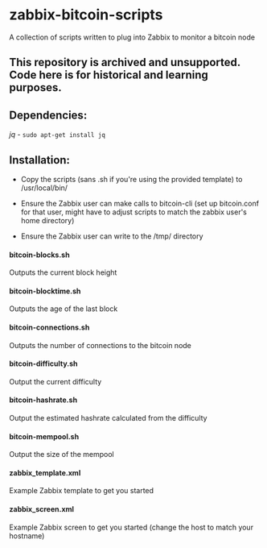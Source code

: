 # zabbix-bitcoin-scripts
A collection of scripts written to plug into Zabbix to monitor a bitcoin node

## This repository is archived and unsupported.  Code here is for historical and learning purposes.

## Dependencies:
*jq* - `sudo apt-get install jq`

## Installation:
* Copy the scripts (sans .sh if you're using the provided template) to /usr/local/bin/

* Ensure the Zabbix user can make calls to bitcoin-cli (set up bitcoin.conf for that user, might have to adjust scripts to match the zabbix user's home directory)

* Ensure the Zabbix user can write to the /tmp/ directory

#### bitcoin-blocks.sh 
Outputs the current block height

#### bitcoin-blocktime.sh
Outputs the age of the last block

#### bitcoin-connections.sh
Outputs the number of connections to the bitcoin node

#### bitcoin-difficulty.sh
Output the current difficulty

#### bitcoin-hashrate.sh
Output the estimated hashrate calculated from the difficulty

#### bitcoin-mempool.sh
Output the size of the mempool

#### zabbix_template.xml
Example Zabbix template to get you started

#### zabbix_screen.xml
Example Zabbix screen to get you started (change the host to match your hostname)

